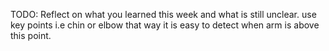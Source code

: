 TODO: Reflect on what you learned this week and what is still unclear.
use key points i.e chin or elbow that way it is easy to detect when arm is above this point.